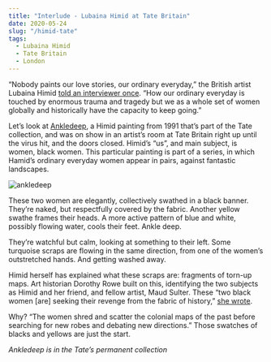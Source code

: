 ```yaml
---
title: "Interlude - Lubaina Himid at Tate Britain"
date: 2020-05-24
slug: "/himid-tate"
tags:
  - Lubaina Himid
  - Tate Britain
  - London
---
```


“Nobody paints our love stories, our ordinary everyday,” the British artist Lubaina Himid [told an interviewer once](https://www.vogue.co.uk/article/lubaina-himid-interview). “How our ordinary everyday is touched by enormous trauma and tragedy but we as a whole set of women globally and historically have the capacity to keep going.”

Let’s look at [Ankledeep](https://www.tate.org.uk/art/artworks/himid-ankledeep-t12885), a Himid painting from 1991 that’s part of the Tate collection, and was on show in an artist’s room at Tate Britain right up until the virus hit, and the doors closed. Himid’s “us”, and main subject, is women, black women. This particular painting is part of a series, in which Hamid’s ordinary everyday women appear in pairs, against fantastic landscapes.

![ankledeep](/himid-tate-1.jpg)

These two women are elegantly, collectively swathed in a black banner. They’re naked, but respectfully covered by the fabric. Another yellow swathe frames their heads. A more active pattern of blue and white, possibly flowing water, cools their feet. Ankle deep.

They’re watchful but calm, looking at something to their left. Some turquoise scraps are flowing in the same direction, from one of the women’s outstretched hands. And getting washed away.

Himid herself has explained what these scraps are: fragments of torn-up maps. Art historian Dorothy Rowe built on this, identifying the two subjects as Himid and her friend, and fellow artist, Maud Sulter. These “two black women [are] seeking their revenge from the fabric of history,” [she wrote](https://books.google.co.uk/books?id=QEsrlW8kH68C&dq=wo+black+women+seeking+their+revenge+from+the+fabric+of+history.+The+women+shred+and+scatter+the+colonial+maps+of+the+past+before+searching+for+new+robes+and+debating+new+directions).

Why? “The women shred and scatter the colonial maps of the past before searching for new robes and debating new directions.” Those swatches of blacks and yellows are just the start.

*Ankledeep is in the Tate’s permanent collection*
